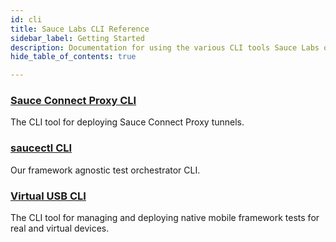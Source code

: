 ```yaml
---
id: cli
title: Sauce Labs CLI Reference
sidebar_label: Getting Started
description: Documentation for using the various CLI tools Sauce Labs offers
hide_table_of_contents: true

---
```


<div>
  <div className="box boxwidetop card">
    <div className="container">
    <a href="/dev/cli/sauce-connect-proxy"><h3>Sauce Connect Proxy CLI</h3></a>
    <p>The CLI tool for deploying Sauce Connect Proxy tunnels.</p>
    </div>
  </div>
</div>
<div>
  <div className="box boxwidetop card">
    <div className="container">
    <a href="/dev/cli/saucectl"><h3>saucectl CLI</h3></a>
    <p>Our framework agnostic test orchestrator CLI.</p>
    </div>
  </div>
</div>
<div>
  <div className="box boxwidebottom card">
    <div className="container">
    <a href="/dev/cli/virtual-usb"><h3>Virtual USB CLI</h3></a>
    <p>The CLI tool for managing and deploying native mobile framework tests for real and virtual devices.</p>
    </div>
  </div>
</div>
